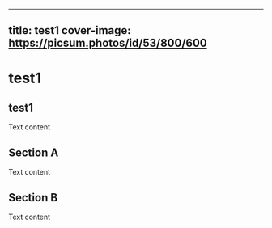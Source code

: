
---
title: test1
cover-image: https://picsum.photos/id/53/800/600
---

# test1 <!--{ as="video" mode="hero" src="https://dlmultimedia.esa.int/download/public/videos/2023/06/010/2306_010_AR_EN.mp4" }-->

## test1

Text content

## Section A
Text content

## Section B
Text content
        